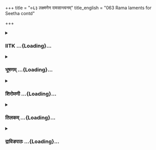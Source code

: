 +++
title = "०६३ लक्ष्मणेन रामसान्त्वनम्"
title_english = "063 Rama laments for Seetha contd"

+++
<div caption="श्रीराम-हरिसीताराममूर्ति-घनपाठिभ्यां वचनम्" class="audioEmbed" src="https://archive.org/download/Ramayana-recitation-Sriram-harisItArAmamUrti-Ghanapaati-v2/Kanda_3/Kanda_3_ARK-063-Lakshmanena_Rama_Samthvanam.mp3"></div>

<div class="js_include collapsed" newlevelforh1="3" title="IITK" unfilled url="/purANam/rAmAyaNam/audIchya-pAThaH/iitk/3_araNyakANDam/05-sItAnveShaNam/063_laxmaNena_rAmasAntvanam.md">
<details><summary><h3>IITK ...{Loading}...</h3></summary>

Rama recalls the events starting from exile-- describes Sita's beauty,
virtues and gentleness--drifts back to sorrow--Lakshmana tells Rama to
think of a way of finding Sita.



#### श्लोकः
##### मूलम्
स राजपुत्रः प्रियया विहीनः शोकेन मोहेन च पीड्यमानः।  
विषादयन्भ्रातरमार्तरूपो भूयो विषादं प्रविवेश तीव्रम्॥3.63.1॥

##### शब्दार्थः
प्रियया by the beloved, विहीनः separated, सः राजपुत्रः prince,Rama, शोकेन  out of  sorrow, मोहेन च delusion, पीड्यमानः being afflicted, आर्तरूपः in distressed state, भ्रातरम् brother, विषादयन्  worrying , भूयः again, तीव्रम् intense, विषादम् grief, प्रविवेश sunk.

##### आङ्ग्लानुवादः
Prince Rama, separated from his beloved, lost his senses out of sorrow. Seeing his brother in a distressed state, he sank again into intense grief.



#### श्लोकः
##### मूलम्
स लक्ष्मणं शोकवशाभिपन्नं शोके निमग्नो विपुले तु रामः।  
उवाच वाक्यं व्यसनानुरूपमुष्णं विनिश्श्वस्य रुदंत्सशोकम्॥3.63.2॥

##### शब्दार्थः
विपुले शोके in intense grief, निमग्नः plunged, सः that, रामः Rama, सशोकम् with sorrow, रुदन् crying, शोकवशाभिपन्नम्  who was caught in sorrow, लक्ष्मणम् Lakshmana, उष्णम् hot, विनिश्वस्य  sighing, व्यसनानुरूपम् in his grief, वाक्यम् these words, उवाच said.

##### आङ्ग्लानुवादः
Plunged in deep grief, Rama heaved hot sighs and said these words to griefstricken Lakshmanaweepingः



#### श्लोकः
##### मूलम्
न मद्विधो दुष्कृतकर्मकारी मन्ये द्वितीयोऽस्ति वसुन्धरायाम्।  
शोकेन शोको हि परम्पराया मा मेति भिन्दन्हृदयं मनश्च॥3.63.3॥

##### शब्दार्थः
वसुन्धरायाम् on earth, मद्विधः like me, दुष्कृतकर्मकारी who undertakes forbidden acts,  द्वितीयः second person, नास्ति not, मन्ये I think, शोकेन grief, शोकः grief, परम्परायाः continuously,  
हृदयम् heart, मनश्च mind also, भिन्दन् shattered, माम् my, एति हि is befalling.

##### आङ्ग्लानुवादः
I think there is none on earth like me who has performed such forbidden acts.  One grief after the other is successively piercing my heart and my mind.



#### श्लोकः
##### मूलम्
पूर्वं मया नूनमभीप्सितानि पापानि कर्माण्यसकृत्कृतानि।  
तत्रायमद्यापतितो विपाको दुःखेन दुःखं यदहं विशामि॥3.63.4॥

##### शब्दार्थः
मया by me, पूर्वम् in the past, नूनम् certainly, अभीप्सितानि  dear to me, पापानि कर्माणि sinful deeds, असकृत् often, कृतानि done, तत्र there, अद्य now, विपाकः consequence of that, आपतितः has descended, यत् since, अहम् I, दुःखेन by sorrow, दुःखम् sorrow, विशामि I am entering.

##### आङ्ग्लानुवादः
In the past I had certainly done some sinful deeds I often liked the consequences of which have descended on me now as I am experiencing one sorrow after another.



#### श्लोकः
##### मूलम्
राज्यप्रणाशस्स्वजनैर्वियोगः पितुर्विनाशो जननीवियोगः।  
सर्वाणि मे लक्ष्मण शोकवेगमापूरयन्ति प्रविचिन्तितानि॥3.63.5॥

##### शब्दार्थः
लक्ष्मण Lakshmana, राज्यप्रणाशः loss of kingdom, स्वजनैः kith and kin, वियोगः separation from, पितुः father, विनाशः death, जननीवियोगः separation from mother, सर्वाणि all, प्रविचिन्तितानि thinking over, मे I, शोकवेगम् fast increase sorrow, आपूरयन्ति greater measure.

##### आङ्ग्लानुवादः
O Lakshmana, loss of kingdom, separation from kith and kin, death of father, separation from mother--all these thoughts augment my sorrow faster and in greater measure.



#### श्लोकः
##### मूलम्
सर्वं तु दुःखं मम लक्ष्मणेदं शान्तं शरीरे वनमेत्य शून्यम्।  
सीतावियोगात्पुनरप्युदीर्णं काष्ठैरिवाग्निस्सहसा प्रदीप्तः॥3.63.6॥

##### शब्दार्थः
लक्ष्मण Lakshmana, इदम् this, सर्वम् all, दुःखम् sorrow, शून्यम् solitary, वनम् woods, एत्य on coming, शरीरे in the body, शान्तम्  calmness, सीतावियोगात् with the separation from Sita,  
काष्ठैः  logs of wood, सहसा along with, प्रदीप्तः blazing flame, अग्निः fire, पुनरपि again rises, उदीर्णम् came up.

##### आङ्ग्लानुवादः
O Lakshmana, all this sorrow calmed down when I came to this solitary forest. But with Sita's separation, it was rekindled just as fire blazes forth again with logs of wood.



#### श्लोकः
##### मूलम्
सा नूनमार्या मम राक्षसेन बलाद्दृता खं समुपेत्य भीरुः।  
अपस्वरं सस्वरविप्रलापा भयेन विक्रन्दितवत्यभीक्ष्णम्॥3.63.7॥

##### शब्दार्थः
मम my, भीरुः timid, सा आर्या that princess, राक्षसेन by the demon, बलात् forcibly, हृता is carried away, खम् into the sky, समुपेत्य  taken, सस्वरविप्रलापा cried aloud, भयेन in fear, अभीक्ष्णम् repeatedly, अपस्वरम् in a broken voice, आक्रन्दितवती wept bitterly, नूनम् surely.

##### आङ्ग्लानुवादः
The timid princess of mine forcibly carried away into the sky by a demon must have again and again cried aloud out of fear in a broken voice.



#### श्लोकः
##### मूलम्
तौ लोहितस्य प्रियदर्शनस्य सदोचितावुत्तमचन्दनस्य।  
वृत्तौ स्तनौ शोणितपङ्कदिग्धौ नूनं प्रियाया मम नाभिभातः॥3.63.8॥

##### शब्दार्थः
लोहितस्य of copper complexion, प्रियदर्शनस्य lovely to look at, उत्तमचन्दनस्य with the best of sandal paste, सदा always, उचितौ used, वृत्तौ two circular ones, मम प्रियायाः my beloved, तौ स्तनौ her breasts, नूनम् surely, शोणितपङ्कदिग्धौ drenched in blood and mud, नाभिभातः will not be pleasing.

##### आङ्ग्लानुवादः
Her captivating copper coloured skin, smeared with the best of red sandal paste would not be surely pleasing now, drenched in blood and mud.



#### श्लोकः
##### मूलम्
तच्छलक्ष्णसुव्यक्तमृदुप्रलापं तस्या मुखं कुञ्चितकेशभारम्।  
रक्षोवशं नूनमुपागताया न भ्राजते राहुमुखे यथेन्दुः॥3.63.9॥

##### शब्दार्थः
रक्षोवशम् demons' hold, उपागतायाः coming under, तस्याः her, श्लक्ष्णसुव्यक्त very clear words,  
मृदुप्रलापम् sweet and gentle, कुञ्चितकेशभारम् beautiful curly hair, तत् मुखम् her face, राहुमुखे Rahu's mouth, इन्दुः Moon, यथा like that, न भ्राजते not shine, नूनम् certainly.

##### आङ्ग्लानुवादः
Her face with her clear, sweet and gentle words and her curly hair falling will no more look bright coming under the grip of demons like the moon eclipsed by Rahu.



#### श्लोकः
##### मूलम्
तां हारपाशस्य सदोचिताया ग्रीवां प्रियाया मम सुव्रतायाः।  
रक्षांसि नूनं परिपीतवन्ति विभिद्य शून्ये रुधिराशनानि॥3.63.10॥

##### शब्दार्थः
सदा always, हारपाशस्य necklace, उचितायाः accustomed to, सुव्रतायाः of a lady of exemplary conduct, मम प्रियायाः of my beloved, तां ग्रीवाम् that neck, रुधिराशनानि blood thirsty beings, रक्षांसि by demons, शून्ये in desolate , विभिद्य breaking, नूनम् surely, परिपीतवन्ति drunk.

##### आङ्ग्लानुवादः
The bloodthirsty demons must have drunk the blood of my faithful beloved in a lonely place breaking her neck that used to wear beautiful necklaces.



#### श्लोकः
##### मूलम्
मया विहीना विजने वने या रक्षोभिराहृत्य विकृष्यमाणा।  
नूनं निनादं कुररीव दीना सा मुक्तवत्यायतकान्तनेत्रा॥3.63.11॥

##### शब्दार्थः
या that, विजने वने in the desolate forest, मया by me, विहीना separated, सा that, आयतकान्तनेत्रा beautiful largeeyed lady, रक्षोभिः by the demons, आहृत्य after abducting, विकृष्यमाणा dragging, दीना  helpless, कुररीव like a female osprey, नूनम् surely, निनादम् sound, मुक्तवती would have released.

##### आङ्ग्लानुवादः
The lovely, largeeyed lady separated from me in the desolate forest, abducted and dragged by demons must have cried at that time desperately like a female osprey.



#### श्लोकः
##### मूलम्
अस्मिन्मयासार्धमुदारशीला शिलातले पूर्वमुपोपविष्टा।  
कान्तस्मिता लक्ष्मण जातहासा त्वामाह सीता बहुवाक्यजातम्॥3.63.12॥

##### शब्दार्थः
लक्ष्मण Lakshmana, उदारशीला good natured, कान्तस्मिता lovely smile, सीता Sita, अस्मिन् on this, शिलातले on this rock, मयासार्धम् along with me, पूर्वम् earlier, उपोपविष्टा sitting here,  
जातहासा laughing away, त्वाम् seeing you, बहुवाक्यजातम् many words, आह spoke.

##### आङ्ग्लानुवादः
On this rock, O Lakshmana, my goodnatured lady with her lovely smile sat with me in the past and chatted with you.



#### श्लोकः
##### मूलम्
गोदावरीयं सरितां वरिष्ठा प्रिया प्रियाया मम नित्यकालम्।  
अप्यत्र गच्छेदिति चिन्तयामि नैकाकिनी याति हि सा कदाचित्॥3.63.13॥

##### शब्दार्थः
सरिताम् among rivers, वरिष्ठा foremost, इयं गोदावरी this Godavari, मम प्रियायाः of my beloved, नित्यकालम् at all times, प्रिया  dear, अत्र there, गच्छेदपि has she gone, इति thus, चिन्तयामि I think, सा that, एकाकिनी alone, कदाचित् any time, न याति हि will not go there.

##### आङ्ग्लानुवादः
Would she have gone to Godavari, the foremost of the rivers so dear at all times to my beloved ? But I think she has not gone there alone at any time.



#### श्लोकः
##### मूलम्
पद्मानना पद्मविशालनेत्रा पद्मानि वानेतुमभिप्रयाता।  
तदप्ययुक्तं न हि सा कदाचिन्मया विना गच्छति पङ्कजानि॥3.63.14॥

##### शब्दार्थः
पद्मानना a lady with a lotuslike face, पद्मविशालनेत्रा  lotus petal eyed, पद्मानि वा आनेतुम् or to fetch lotuses, अभिप्रयाता वा she would have gone, तदपि that also, अयुक्तम् not possible, सा she, कदाचित् at any time, मया विना without me, पङ्कजानि lotuses, न गच्छति हि will not go there.

##### आङ्ग्लानुवादः
The lady whose face was like the lotus, whose large eyes were like lotus petals could  have gone to fetch lotuses (but) that also is not possible as she has never gone there without me.



#### श्लोकः
##### मूलम्
कामं त्विदं पुष्पितवृक्षषण्डं नानाविधैः पक्षिगणैरुपेतम्।  
वनं प्रयाता नु तदप्ययुक्त मेकाकिनी सातिबिभेति भीरुः॥3.63.15॥

##### शब्दार्थः
कामम् surely, पुष्पितवृक्षषण्डम् this thicket of trees in bloom, नानाविधैः by many kinds, पक्षिगणैः flocks of birds, उपेतम् inhabited, इदम् this, वनम् forest, प्रयाता नु could she have gone?,  
तदपि that too, अयुक्तम् not possible, भीरुः she is timid, सा that Sita, एकाकिनी alone, अतिबिभेति is scared a lot.

##### आङ्ग्लानुवादः
Could she have gone to the forest where there are many kinds of trees in full bloom inhabited by a variety of birds? That is also not possible as she is timid and too scared to go there alone.



#### श्लोकः
##### मूलम्
आदित्य भो लोककृताकृतज्ञ लोकस्य सत्यानृतकर्मसाक्षिन्।  
मम प्रिया सा क्व गता हृता वा शंसस्व मे शोकवशस्य नित्यम्॥3.63.16॥

##### शब्दार्थः
लोककृताकृतज्ञ knower of what is going on and not going on, लोकस्य in the world, सत्यानृतकर्मसाक्षिन् a witness to all true and false deeds of the people, आदित्यः Sun, मम my, प्रिया dear, सा Sita, क्व where, गता gone, हृता वा or taken away, नित्यम् always, शोकवशस्य  a griefstricken, मे to me, शंसस्व tell.

##### आङ्ग्लानुवादः
O Sungod, you know all the happenings of the world. You are witness to all the deeds of the people, true and false. Tell me where my beloved Sita has gone or has been carried off. My grief never ceases.



#### श्लोकः
##### मूलम्
लोकेषु सर्वेषु च नास्ति किञ्चिद्यत्ते न नित्यं विदितं भवेत्तत्।  
शंसस्व वायो कुलशालिनीं तां हृता मृता वा पथि वर्तते वा॥3.63.17॥

##### शब्दार्थः
वायो O wind, सर्वेषु all over, लोकेषु in all worlds, यत् since, नित्यम् always, ते to you, विदितम् known, न भवेत् not be, तत् that, किञ्चित् a little, नास्ति is not, कुलशालिनीम् woman of the high birth, ताम् her, शंसस्व you may tell me, हृता taken away, मृता वा or dead, पथि on the way, वर्तते वा or where she is moving.

##### आङ्ग्लानुवादः
O Windgod, there is nothing that you know not in all the worlds. Do tell me if  that lady of a noble race has been abducted or dead or is on the way.



#### श्लोकः
##### मूलम्
इतीव तं शोकविधेयदेहं रामं विसंज्ञं विलपन्तमेवम्।  
उवाच सौमित्रिरदीनसत्त्वो न्याये स्थितः कालयुतं च वाक्यम्॥3.63.18॥

##### शब्दार्थः
इतीव like this, शोकविधेयदेहम् one whose body was gripped by grief, विसंज्ञम्  in a state of swoon, एवम् in that way, विलपन्तम् weeping, तं रामम् that Rama, अदीनसत्त्वः a man of fortitude, न्याये स्थितः rational, सौमित्रिः Lakshmana, कालयुतम् appropriate to time, वाक्यम् these words, उवाच spoke.

##### आङ्ग्लानुवादः
While Rama was thus in tears, in a state of sorrow and swoon, Lakshmana who was rational and courageous spoke to him words appropriate to the time ः



#### श्लोकः
##### मूलम्
शोकं विमुञ्चार्य धृतिं भजस्व सोत्साहता चास्तु विमार्गणेऽस्याः।  
उत्साहवन्तो हि नरा न लोके सीदन्ति कर्मस्वतिदुष्करेषु॥3.63.19॥

##### शब्दार्थः
आर्याः O noble one, शोकम् grief, विमुञ्च give up, धृतिम् take courage, भजस्व you may adopt, अस्याः of Sita,  विमार्गणे in searching, सोत्साहता enthusiasm, अस्तु  be cultivated, लोके in the world, उत्साहवन्तः enthusiastic people, नराः men, अतिदुष्करेषु in most difficult, कर्मसु in tasks also, न सीदन्ति हि not get despondent.

##### आङ्ग्लानुवादः
O noble prince, give up grief. Take courage. Show enthusiasm to search and find Sita. Enthusiastic people will not get despondent in carrying out the  most difficult tasks.



#### श्लोकः
##### मूलम्
इतीव सौमित्रिमुदग्रपौरुषं ब्रुवन्तमार्तो रघुवंशवर्धनः।  
न चिन्तयामास धृतिं विमुक्तवान्पुनश्च दुःखं महदभ्युपागमत्॥3.63.20॥

##### शब्दार्थः
आर्तः dejected , रघुवंशवर्धनः one who carries on the progeny of Raghu dynasty, इतीव in this manner, ब्रुवन्तम् saying, उदग्रपौरुषम् man of great prowess, सौमित्रिम् to Lakshmana, न चिन्तयामास not count, धृतिम् courage, विमुक्तवान् he gave up, पुनश्च again, महत् deep, दुःखम् sorrow, अभ्युपागमत् was overtaken.

##### आङ्ग्लानुवादः
Rama who carries on the (glorious) progeny of the Raghu dynasty, did not (however) consider seriously the words of Lakshmana, a man of great prowess. Forsaking his courage he was once again overtaken by deep sorrow.  

#### समाप्तिः
 श्रीमद्रामायणे वाल्मीकीय आदिकाव्ये अरण्यकाण्डे त्रिषष्टितमस्सर्गः॥  
Thus ends the sixtythird sarga of Aranyakanda of the holy Ramayana the first epic composed by sage Valmiki.

</details>
</div>
<div class="js_include collapsed" newlevelforh1="3" title="भूषणम्" unfilled url="/purANam/rAmAyaNam/audIchya-pAThaH/TIkA/bhUShaNa_iitk/3_araNyakANDam/05-sItAnveShaNam/063_laxmaNena_rAmasAntvanam.md">
<details><summary><h3>भूषणम् ...{Loading}...</h3></summary>



स राजपुत्रः प्रियया विहीनः कामेन शोकेन च पीड्यमानः ।  

विषादयन् भ्रातरमार्तरूपो भूयो विषादं प्रविवेष तीव्रम्  ॥  ३।६३।१  ॥   

अथ तापाख्यां मदनावस्थां दर्शयति त्रिषष्टितमे स राजपुत्र इत्यादि । कामेन
प्रियास्मरणजन्येन शोकेन प्रियाविरहजन्येन भ्रातरं भूयो विषादयन् आर्तरूपः
पीडितशरीरः । स रामः तीव्रं विषादं प्रविवेश । स्वशोकलक्ष्मणशोकाभ्याम्
अधिकतरं शोकं गत इत्यर्थः  ॥  ३।६३।१  ॥   

  

स लक्ष्मणं शोकवशाभिपन्नं शोके निमग्रो विपुले तु रामः ।  

उवाच वाक्यं व्यसनानुरूपमुष्णं विनिःश्वस्य रुदन् सशोकम्  ॥  ३।६३।२  ॥   

विपुले शोके निमग्नः लक्ष्मणशोकदर्शनजशोकेन विपिले शोके सीताशोके निमग्नः
व्यसनानुरूपं लोकवद्दुःखप्रसङ्गोचितम् उष्णं यथा तथा विनिःश्वस्य रुदन्
सशोकं वाक्यमुवाच  ॥  ३।६३।२  ॥   

  

न मद्विधो दुष्कृतकर्मकारी मन्ये द्वितीयो ऽस्ति वसुन्धरायाम् ।  

शोकेन शोको हि परम्पराया मामेति भिन्दन् हृदयं मनश्च  ॥  ३।६३।३  ॥   

द्वितीयो मद्विधो दुष्कृतकर्मकारी पापकर्मकारी वसुन्धरायां नास्तीति मन्ये
। शोकेनेति । न मद्विध इत्यादिनोक्तमनेनार्थेन स्पष्टीक्रियते । परम्परायाः
परम्परारूपेणागतः शोकेन शोकः शोकाच्छोकः हृदयं मनश्च भिन्दन् मामेति । मनो
ऽधिष्ठानं हृदयम्  ॥  ३।६३।३  ॥   

  

पूर्वं मया नूनमभीप्सितानि पापानि कर्माण्यसकृत्कृतानि ।  

तत्रायमद्यापतितो विपाको दुःखेन दुःखं यदहं विशामि  ॥  ३।६३।४  ॥   

एवं शोकपारम्पर्ये हेतुमुत्प्रेक्षते पूर्वमिति । पूर्वं पूर्वजन्मनि ।
प्रार्थितानि तत्र तेषु पापेषु विपाकः कार्यौन्मुख्यम् । आपतितः प्राप्तः
 ॥  ३।६३।४  ॥   

  

राज्यप्रणाशः स्वजनैर्वियोगः पितुर्विनाशो जननी वियोगः ।  

सर्वाणि मे लक्ष्मण शोकवेगमापूरयन्ति प्रविचिन्तितानि  ॥  ३।६३।५  ॥   

दुःखानि परिगणयति राज्येति । राज्यप्रणाशो राज्यभ्रंशः । स्वजनैः वन्धुभिः
। सर्वाणीति सामान्ये नपुंसकम् । शोकवेगं शोकराशिम् । प्रविचिन्तितानि
स्मृतानि  ॥  ३।६३।५  ॥   

  

सर्वं तु दुःखं मम लक्ष्मणेदं शान्तं शरीरे वनमेत्य शून्यम् ।  

सीतावियोगात् पुनरप्युदीर्णं काष्ठैरिवाग्निः सहसा प्रदीप्तः  ॥  ३।६३।६
 ॥   

शून्यं निर्जनं वनमेत्य स्थितस्य मम शरीरे शान्तं शरीरक्लेशेन
विस्मृतमित्यर्थः । उदीर्णम् उद्रिक्तं प्रदीप्तो ऽग्निः पुनः काष्ठैरिव  ॥ 
३।६३।६  ॥   

  

सा नूनमार्या मम राक्षसेन बलाद्धृता खं समुपेत्य भीरुः ।  

अपस्वरं सस्वरविप्रलापा भयेन विक्रन्दितवत्यभीक्ष्णम्  ॥  ३।६३।७  ॥   

मम सम्बन्धिनी आर्या सा राक्षसेन केनचिद्बलाद्धृता सती खमाकाशमुपेत्य
भीरुतया सस्वरविप्रलापा सती उच्चैर्ध्वनियुक्तविप्रलापा सती भयेन अपस्वरम्
अपगतनिजस्वरं यथा तथा । अभीक्ष्णमत्यर्थम् आक्रन्दितवती
उद्घोषितवतीत्युत्प्रेक्षा  ॥  ३।६३।७  ॥   

  

तौ लोहितस्य प्रियदर्शनस्य सदोचितावुत्तमचन्दनस्य ।  

वृत्तौ स्तनौ शोणितपङ्कदिग्धौ नूनं प्रियाया मम नाभिभातः  ॥  ३।६३।८  ॥   

लोहितस्य लोहिताख्यस्य उत्तमचन्दनस्य । "रक्तं तु चन्दनं विद्याल्लोहितं
हरिचन्दनम् ।" इति । यद्वा कुङ्कुमादिना रक्तस्य उत्तमचन्दनस्य सदा उचितौ
योग्यौ वृत्तौ वर्तुलौ मम प्रियायाः स्तनौ शोणितपङ्कदिग्धौ राक्षसेन
भक्षणाय विशसनादिति भावः । एवम्भूतौ सन्तौ नाभिभातः न प्रकाशेते ।
वर्तमानसामीप्ये वर्तमानवत्प्रयोगः । मम नाभिपात इति पाठान्तरे एवमपि मम
देहपातो न जायत इत्यर्थः  ॥  ३।६३।८  ॥   

  

तच्छ्लक्ष्णसुव्यक्तमृदुप्रलापं तस्या मुखं कुञ्चितकेशभारम् ।  

रक्षोवशं नूनमुपागताया न भ्राजते राहुमुखे यथेन्दुः  ॥  ३।६३।९  ॥   

तत् पूर्वमनुभूतम् । श्लक्ष्णो मधुरः सुव्यक्तः अर्थव्यक्तियुक्तः मृदुः
अपरुषः प्रलापो यस्य तत्  ॥  ३।६३।९  ॥   

  

तां हारपाशस्य सदोचिताया ग्रीवां प्रियाया मम सुव्रतायाः ।  

रक्षांसि नूनं परिपीतवन्ति विभिद्य शून्ये रुधिराशनानि  ॥  ३।६३।१०  ॥   

हारपाशस्य हारमालायाः सदोचितायाः सुव्रतायाः मदन्यं स्प्रष्टुमनिच्छन्त्याः
मम प्रियायाः ग्रीवां शून्ये एकान्ते विभिद्य रुधिररूपाणि अशनानि पानानि
परिपीतवन्ति नूनम्  ॥  ३।६३।१०  ॥   

  

मया विहीना विजने वने या रक्षोभिराहृत्य विकृष्यमाणा ।  

नूनं विनादं कुररीव दीना सा मुक्तवत्यायतकान्तनेत्रा  ॥  ३।६३।११  ॥   

या विजने वने मया विहीना सा कुररीव क्रौञ्चीव विनादं मुक्तवती ।
आयतकान्तनेत्रेत्यनेन तत्काले मदागमनमार्गव्यग्रतोक्ता  ॥  ३।६३।११  ॥   

  

अस्मिन् मया सार्धमुदारशीला शिलातले पूर्वमुपोपविष्टा ।  

कान्तस्मिता लक्ष्मण जातहासा त्वामाह सीता बहुवाक्यजातम्  ॥  ३।६३।१२  ॥   

पूर्वं गोदावर्यां सीतया सह सरसलीलाविहारो यस्मिन् कृतस्तस्मिन् प्रदेशे
गत्वा तददर्शनेन जातपूर्वस्मरणो लक्ष्मणं प्रत्याह अस्मिन्निति । अस्मिन्
एवं शून्यतया स्थिते प्रदेशे हि मया पूर्वं निधिर्लब्धः । मया सार्धं
प्रणयधारायामहं पण्डितमानी तादृशो ऽहमप्यप्रधानो ऽभवं तदीयविदग्धव्यवहारेषु
। उदारशीला पूर्वं नगरवासे श्वश्र्वादिसन्निधानेन सङ्कुचितविहारा स्थिता,
सीतया सार्धमिति ह्युक्तम् । साम्प्रतं तु एकान्तस्थलतया सरसभोगेषु
सर्वस्वदानं कृतवती । शिलातले पूर्वमुपोपविष्टा गोदावरीसलिले चिरं
सलिलविहारे प्रवृत्ते खिन्नो रामः प्रदेशान्तरे निस्तरणायोगात्
केनचिच्छिलातलमार्गेण निर्गन्तुमालोकितवान् । सीता तु "प्रेक्षितज्ञास्तु
कोसलाः" इति न्यायेन कान्तस्य प्रेक्षणातिशयमवगम्य तं पुनः क्लेशयितुं
तच्छिलातलं पूर्वमधिरूढा उपोपविष्टा । तत्र यं यं
कोणमवलम्ब्योत्थातुमिच्छति तत्तदाक्रम्य मुखे सलिलमभिषिञ्चिन्ती स्थिता,
वीप्सयैवमवगम्यते । कान्तस्मिता सहजमधुरहासवती । जातहासा स्वविजयकृतहर्षेण
सञ्जातहासा । त्वामाह इतः पूर्वं कुत्रापि पराजयाभावात् अधुना स्त्रीतो
ऽभिनव पराजयाद्रामो लज्जानम्रवदनो ऽभूत् । तं विहाय भ्रातरं बहुधा
प्रशंसन्तं लक्ष्मणं प्रत्युक्तवती । बहुवाक्यजातं युवां सङ्कल्पितं सर्वं
निर्वर्तितवन्तौ हि युवामतिबलपराक्रमशालिनौ पुरुषधौरेयौ वयमबलाजनाः युवां
मृगयायै शत्रुहत्यायै चाभियातारः वयं गृहादनिर्गच्छन्त्यः युवयोः
सङ्कल्पितं सर्वं कर्तुं शक्यं युष्मदग्रजो जितवान् हि इत्येवं बहुमुखं
वचनमवोचत्  ॥  ३।६३।१२  ॥   

  

गोदावरीयं सरितां वरिष्ठा प्रिया प्रियाया मम नित्यकालम् ।  

अप्यत्र गच्छेदिति चिन्तयामि नैकाकिनी यति हि सा कदाचित्  ॥  ३।६३।१३  ॥   

नित्यकालं सर्वकालम् । अत्र गोदावर्याम् चिन्तयामि तन्न युक्तमिति शेषः  ॥ 
३।६३।१३  ॥   

  

पद्मानना पद्मविशालनेत्रा पद्मानि वानेतुमभिप्रयाता ।  

तदप्ययुक्तं नहि सा कदाचिन्मया विना गच्छति पङ्कजानि  ॥  ३।६३।१४  ॥   

अभिप्रयाता गोदावरीमिति शेषः । पङ्कजानीत्यत्राप्यानेतुमित्यनुषज्यते  ॥ 
३।६३।१४  ॥   

  

कामं त्विदं पुष्पितवृक्षषण्डं नानाविधैः पक्षिगणैरुपेतम् ।  

वनं प्रयाता नु तदप्ययुक्तमेकाकिनी साति बिभेति भीरुः  ॥  ३।६३।१५  ॥   

अतिबिभेति । अत्यन्तं बिभेति  ॥  ३।६३।१५  ॥   

  

आदित्य भो लोककृताकृतज्ञ लोकस्य सत्यानृतकर्मसाक्षिन् ।  

मम प्रिया सा क्व गता हृता वा शंसस्व मे शोकवशस्य नित्यम्  ॥  ३।६३।१६  ॥   

भो इत्यादित्यस्य सम्बोधनम् । लोकस्य कृताकृते जानातीति तथा । सत्यानृतयोः
पुण्यपापयोः कर्मणः साक्षिन् । "कर्मसाक्षी जगच्चक्षुः" इत्युक्तेः । मम
प्रिया क्व गता अथवा हृता केनचिदपहृतेति शंसस्व शंस  ॥  ३।६३।१६  ॥   

  

लोकेषु सर्वेषु च नास्ति किञ्चिद्यत्ते न नित्यं विदितं भवेत्तत् ।  

शंसस्व वायो कुलशालिनीं तां हृता मृता वा पथि वर्तते वा  ॥  ३।६३।१७  ॥   

लोकेष्विति । ते नित्यं यन्न विदितं तत् सर्वेषु नास्ति तस्माच्छंसेति  ॥ 
३।६३।१७  ॥   

  

इतीव तं शोकविधेयदेहं रामं विसञ्ज्ञं विलपन्तमेवम् ।  

उवाच सौमित्रिरदीनसत्त्वो न्याये स्थितः कालयुतं च वाक्यम्  ॥  ३।६३।१८  ॥   

शोकविधेयः शोकपरवशः कालयुतं कालोचितम् । अदीनसत्त्वः अदीनधृतिः
एवमुवाचेत्यन्वयः  ॥  ३।६३।१८  ॥   

  

शोकं विमुञ्चार्य धृतिं भजस्व सोत्साहता चास्तु विमार्गणे ऽस्याः ।  

उत्साहवन्तो हि नरा न लोके सीदन्ति कर्मस्वतिदुष्करेषु  ॥  ३।६३।१९  ॥   

अस्याः सीतायाः । विमार्गणे अन्वेषणे  ॥  ३।६३।१९  ॥   

  

इतीव सौमित्रिमुदग्रपौरुषं ब्रुवन्तमार्तो रघुवंशवर्धनः ।  

न चिन्तयामास धृतिं विमुक्तवान् पुनश्च दुःखं महदभ्युपागमत्  ॥  ३।६३।२०
 ॥   

इत्यार्षे श्रीरामायणे वाल्मीकीये आदिकाव्ये श्रीमदारण्यकाण्डे
त्रिषष्टितमः सर्गः  ॥  ६३  ॥   

उदग्रपौरुषं श्रेष्ठपराक्रमम् । इतीव ब्रुवन्तं सौमित्रिं न चिन्तयामास
तद्वचनं नादृतवानित्यर्थः । धृतिं च मुक्तवान्  ॥  ३।६३।२०  ॥   

इति श्रीगोविन्दराजविरचिते श्रीरामायणभूषणे रत्नमेखलाख्याने
आरण्यकाण्डव्याख्याने त्रिषष्टितमः सर्गः  ॥  ६३  ॥   



</details>
</div>
<div class="js_include collapsed" newlevelforh1="3" title="शिरोमणी" unfilled url="/purANam/rAmAyaNam/audIchya-pAThaH/TIkA/shiromaNI_iitk/3_araNyakANDam/05-sItAnveShaNam/063_laxmaNena_rAmasAntvanam.md">
<details><summary><h3>शिरोमणी ...{Loading}...</h3></summary>



रामविलापमेवाह--स इत्यादिभिः । प्रियया विहीनः अत एव शोकेन मोहेन
शोकजनितकर्तव्यविषयकाविवेकेन पीड्यमानः अत एव आर्तरूपः राजपुत्रः स रामः
भ्रातरं विषादयन् सन् भूयो ऽधिकं तीव्रं विषादं प्रविवेश  ॥  ३।६३।१  ॥   

  

विषादप्रवेशानन्तरकालिकं वृत्तमाह--स इति । विपुले शोके निमग्नः स रामः
व्यसनानुरूपं दुःखितजनयोग्यं वाक्यम् उष्णं विनिःश्वस्य सशोकं रुदन् सन्
शोकवशाभिपन्नं शोकवशेन खिन्नं लक्ष्मणमुवाच  ॥  ३।६३।२  ॥   

  

तद्वचनाकारमाह--नेत्यादिभिः । मद्विधः दुष्कृतकर्मकारी दुष्कृतम्
अन्यैरनाचरितं कर्म करोति तच्छीलः द्वितीनपयः वसुंधरायां नास्ति इत्यहं
मन्ये अत एव हृत्सुखापहारको ऽयं शोकानुशोकः शोकोत्तरं प्रवृत्तः शोकः
परंपरायाः परंपरया मनो भिन्दन् सन्नेव मामेति  ॥  ३।६३।३  ॥   

  

स्वदुष्कृतकर्मकारित्वमेव प्रकटयन्नाह--पूर्वमिति । असकृत् वारंवारं कृतानि
राक्षसैराचरितानि पापानि कर्माणि पूर्वं स्वाप्राकट्यसमये तत्र साकेते
विद्यमानेन मया यत् यस्मात् अभीप्सितानि मदिच्छाविषयीभूतानि तस्मात् अयं
विपाकः इच्छामात्रजनितफलम् अद्यापतितः अत एव दुःखेन दुःखम् अहं विशामि एतेन
यदि मदिच्छा न स्यात्तर्हि राक्षसानां
ब्रह्मादिप्रेरितदुष्कृतकर्मप्रवृत्तिर्न स्यादिति सूचितं तेन
सकलजनकर्तृत्वादीनां खायत्तत्वं ध्वनितम् । तथाच श्रुतिः-- "कर्तृत्वं
करणत्वं च स्वभावश्चेतना धृतिः । यत्प्रसादादिमे सन्ति न सन्ति यदुपेक्षया"
इति  ॥  ३।६३।४  ॥   

  

विपाकस्वरूपं बोधयन्नाह--राज्येति । हे लक्ष्मण प्रविचिन्तितानि मे सर्वाणि
राज्यप्रणाशादीनि मे शोकवेगम् आपूरयन्ति  ॥  ३।६३।५  ॥   

  

सर्वमिति । सर्वं राज्यप्रणाशादिजनितम् इदं दुःखं शून्यं बहुजनरहितं
वनमेत्य शरीरे अन्तःकरणे शान्तं सीतानिरन्तरसंबन्धजनितातिप्रमोदेन
निवृत्तमित्यर्थः सीतावियोगात्तु काष्ठैः उपदीप्तो वह्निरिव सहसा
पुनरभ्युदीर्णं समुत्थितम्  ॥  ३।६३।६  ॥   

  

सीताविषये स्वकृतनिश्चयमाह--सेति । आर्या सर्वनारीश्रेष्ठा राक्षसेन
खमाकाशमुपेत्य अभ्याहृता अत एव सुस्वरविप्रलापा सुस्वरः शोभनस्वरविशिष्टः
विप्रलापो यस्याः सा भीरुः मम सीता अभीक्ष्णं भयेन मद्वियोगजनितभीत्या
विक्रन्दितवती नूनं मया निश्चितमेतत्  ॥  ३।६३।७  ॥   

  

ताविति । लोहितस्य कुङ्कुमादिना मनोहररागविशिष्टस्य अत एव प्रियदर्शनस्य
उत्तमचन्दनस्य सदोचितौ नित्यं संलग्नौ अत एव शोणितपङ्कदिग्धौ
शोणितपङ्कसंलिप्तसदृशौ वृत्तौ तौ प्रियायाः स्तनौ मम नाभिभातः मां न
प्रकाशयेते महदनुचितमेतदिति तात्पर्यम् । ऽनाभिपातःऽ इति पाठे
वियोगदुःखान्न रक्षत इत्यर्थः । शोणितपङ्कदिग्धशब्दः
आचारक्विबन्तप्रकृतिककर्तृक्विबन्तः  ॥  ३।६३।८  ॥   

  

तदिति । श्लक्ष्णः मनोहरः सुव्यक्तः संस्फुटः मृदुः ऋजुवर्णविशिष्टः
प्रलापो यस्मात् तत् कुञ्चितानां केशानां भारो यस्मिंस्तत्
रक्षोवशमुपागतायाः प्राप्तायाः तस्याः सीतायाः तन्मुखं राहुमुखे इन्दुरिव न
भ्राजते  ॥  ३।६३।९  ॥   

  

तामिति । हारपाशस्य हाररूपमालायाः सदोचितां तां सदोचितः अन्तःप्रान्तभागो
यस्यास्तां सुव्रतायाः मम प्रियायाः तां सर्वविलक्षणां ग्रीवां रुधिराशनानि
रक्षांसि भित्त्वा रुधिरं पिबन्ति नूनं काक्वा नेत्यर्थः  ॥  ३।६३।१०  ॥   

  

मयेति । आयतकान्तनेत्रा आयते विस्तृते कान्ताय पत्यन्वेषणाय नेत्रे यस्याः
सा मया विहीना अत एव रक्षोभिरावृत्य विकृष्यमाणा या सीता सा दीना सती
कुररीव निनादं मुक्तवती कृतवती नूनं निश्चितमेतत्  ॥  ३।६३।११  ॥   

  

पूर्वं कस्यांचित् शिलायां स्थित्वा सीतया सह परिहासादिकं जातं
तामवलोक्याह--अस्मिन्निति । कान्तमतिरमणीयं स्मितं यस्याः सा उदारशीला
पूर्वमस्मिन् शिलातले मया सार्धमुपोपविष्टा, जातहासा जातो हासः परिहासो यया
सा सीता बहुवाक्यजातं परिहासमात्रविषयकत्वहेतुककुत्सितवाक्यसमूहं त्वामाह
 ॥  ३।६३।१२  ॥   

  

गोदावरीति । सरितां वरिष्ठा इयं गोदावरी मम प्रियायाः नित्यकालं सर्वसमयं
प्रिया अतः अत्र गच्छेदिति चिन्तयामि संभावयामि । संभावनाया असंभवे
हेतुः--सा सीता एकाकिनी अस्मादादिसाहाय्यरहिता सती कदाचित् न याति एतेन
क्वचिन्निलीना स्यादिति रामसंभावना ध्वनिता  ॥  ३।६३।१३  ॥   

  

पद्मेति । पद्मानि एवानेतुमभिप्रयाता अपि इति यत् संभावनं तदप्ययुक्तम् ।
तत्र हेतुः-- मया विना सा पङ्कजानि कदाचिन्न गच्छति  ॥  ३।६३।१४  ॥   

  

काममिति । पुष्पिता वृक्षखण्डा यस्मिन् तत् इदं वनं प्रयाता ।
तत्प्रयातमप्ययुक्तम् एकाकिनी अतिबिभेति  ॥  ३।६३।१५  ॥   

  

सूर्यं संबोध्य पृच्छति--आदित्येति । लोककृताकृतज्ञ कृताकृतयोर्ज्ञातः अत
एव सत्यानृतकर्मसाक्षिन् भो आदित्य मम प्रिया सीता क्व क्वचित् गता
निलीनेत्यर्थः, हृता वा शोकहतस्य मे सर्वं शंसस्व शंस  ॥  ३।६३।१६  ॥   

  

लोकेष्विति । हे वायो यत् ते तव नित्यं विदितं ज्ञातं न भवेत् तत् किंचित्
सर्वेषु लोकेषु नास्ति सर्वं त्वया ज्ञातमित्यर्थः । अतः मृता
लोकान्तरगमनकर्त्रीत्वेन मृतासदृशी वा हृता सती पथि वर्तते वा इति
कुलपालनीं तां सीतां शंसस्व  ॥  ३।६३।१७  ॥   

  

इतीवेति । इतीव अतीव शोकविधेयदेहं शोकव्याप्तशरीरम् अत एव विसंज्ञं
विशेषज्ञानरहितमत एव विलपन्तं रामम् अदीनसत्त्वः धैर्यावलम्बेन
दीनसत्त्वाभाववान् अत एव न्याय्ये स्थितः सौमित्रिः कालयुतं समयोचितं
वाक्यमुवाच  ॥  ३।६३।१८  ॥   

  

तद्वचनाकारमाह--शोकमिति । शोकं विसृज्य त्यक्त्वा धृतिं धैर्यं भजस्व अत एव
अस्याः सीताया विमार्गणे सोत्साहता उत्साहवैशिष्ट्यं चास्तु हि यतः
उत्साहवन्तो नराः अतिदुष्करेष्वपि कर्मसु न सीदन्ति  ॥  ३।६३।१९  ॥   

  

इतीवेति । इतीव अत्यन्तं ब्रुवन्तम् उदग्रपौरुषम् आर्तं सौमित्रिं न
चिन्तयामास एतदुक्तिः शोभनेति न स्वीचकारेत्यर्थः । अत एव धृतिं धैर्यं
पुनर्विमुक्तवान् अत एव महत् दुःखं पुनरुपागमत्  ॥  ३।६३।२०  ॥   

  

इति श्रीमद्वाल्मीकीयरामायणव्याख्याने रामायणशिरोमणावारण्यकाण्डे
त्रिषष्टितमः सर्गः  ॥  ३।६३  ॥   

  



</details>
</div>
<div class="js_include collapsed" newlevelforh1="3" title="तिलकम्" unfilled url="/purANam/rAmAyaNam/audIchya-pAThaH/TIkA/tilaka_iitk/3_araNyakANDam/05-sItAnveShaNam/063_laxmaNena_rAmasAntvanam.md">
<details><summary><h3>तिलकम् ...{Loading}...</h3></summary>



शोक इष्टवियोगजो वृत्तिविशेषः, तज्जन्यं चित्तवैकल्यं मोहः  ॥  ३।६३।१  ॥   

  

शोकवशेनाभिपन्नं पीडितम् । ऽविपुले ऽति रामःऽ इति पाठे ऽतिशयिते शोके
इत्यर्थः । व्यसनानुरूपं लोकस्य दुःखप्रसङ्गे उचितम्  ॥  ३।६३।२  ॥   

  

शोकमनुप्रवृत्तः शोकः शोकानुशोकः सः परम्परायाः तृतीयार्थे षष्ठी ।
परम्परया ऽविच्छेदेन हि यतो मां हृदयं तदधिष्ठानमात्मानं मनश्च भिन्दन्नेति
प्राप्नोति  ॥  ३।६३।३  ॥   

  

उक्तमेव विस्तरेणाह--पूर्वमिति । अभीप्सितानि चिकीर्षाविषयत्वं प्राप्तानि
। तत्र तेषां मध्ये केषांचिद्विपाकः फलपरिपाको ऽयमद्यापतितः प्राप्तः ।
दुःखेन दुःखम् दुःखपरम्परामित्यर्थः  ॥  ३।६३।४  ॥   

  

तामेवाहराज्येति । एतानि प्रविचिन्तितानि शोकवेगमिदानींतनमापूरयन्ति  ॥ 
३।६३।५  ॥   

  

वनमेत्य प्राप्य शरीरे क्लेशमनुभूयापि सीतासंनिधानात्सर्वं शान्तम् । अद्य
सीतावियोगात्पुनरुदीर्णं वृद्धिं प्राप्तम् । प्रियावियोग एव दुःसह इति
भावः  ॥  ३।६३।६  ॥   

  

सा राक्षसेन नूनमभ्याहृता । तदा खमाकाशं समुपेत्य प्राप्यास्वरं विस्वरं
विकन्दितवत्यपि संभाव्यत एवमित्यन्वयः  ॥  ३।६३।७  ॥   

  

लोहितस्य चन्दनस्य हरिचन्दनस्य । ऽलोहितं हरिचन्दम्ऽ इति कोशात् ।
शोणितपङ्कदिग्धौ भक्षणाय राक्षसैर्विशसनादिति भावः । मम नाभिपातः, एवमपि मम
शरीरस्याभिपातो न जायत इत्यर्थः  ॥  ३।६३।८,९  ॥   

  

हारपाशो हाररूपा माला तस्या उचितान्तामुचितो ऽन्तः प्रान्तभागो यस्यास्ताम्
। तां कम्बुतुल्यां ग्रीवामित्यर्थः । ऽपरिपीतवन्तिऽ इति पाठे रुधिरमिति
शेषः । भविष्यन्ति जातानीति वा । शून्ये विजने  ॥  ३।६३।१०,११  ॥   

  

उपोपविष्टा समीपावस्थिता । निःशब्दं स्मितम् ईपत्सशब्दो हासः  ॥  ३।६३।१२
 ॥   

  

मम प्रियाया नित्यकालं प्रियेत्यन्वयः । अत्र गोदावर्यामियं चिन्ता
असंगतेत्याहनैकाकिनीति  ॥  ३।६३।१३  ॥   

  

एवमग्रे ऽपि गच्छति पङ्कजानि आनेतुमिति शेषः  ॥  ३।६३।१४  ॥   

  

अतिबिभेत्यत्यन्तं भीता भवति  ॥  ३।६३।१५  ॥   

  

लोककृताकृतज्ञेत्यादिना तादृशसूक्ष्मज्ञानवतस्तज्ज्ञानं सर्वथा ऽस्तीति
भावः  ॥  ३।६३।१६  ॥   

  

यत्ते नित्यं विदितं न भवेत्तद्वस्तु सर्वेषु लोकेषु नैवास्ति । अतः सापि
तव विदितैवेति तां शंसस्वेत्यन्वयः । कुलपालिनीमित्यनेन तस्या
महत्त्वात्तज्ज्ञानं मम नेति वक्तुमशक्यमिति सूचितम्  ॥  ३।६३।१७  ॥   

  

इतीवातीवशब्दौ पर्यायौ । शोकविधेयदेहं तमिव । कालयुतं कालोचितम्  ॥ 
३।६३।१८,१९  ॥   

  

न चिन्तयामास लक्ष्मणोक्तं युक्तिमिति न विचारयामास, किं तु धैर्यं
त्यक्तवानेव । अत एव पुनर्दुःखं प्रापत्  ॥  ३।६३।२०  ॥   

  

इति श्रारामाभिरामे श्रीरामीये रामायणतिलके वाल्मीकीय आदिकाव्ये
ऽरण्यकाण्डे त्रिषष्टितमः सर्गः  ॥  ३।६३  ॥   

  



</details>
</div>
<div class="js_include collapsed" newlevelforh1="3" title="द्राविडपाठः" unfilled url="/purANam/rAmAyaNam/drAviDapAThaH/3_araNyakANDam/05-sItAnveShaNam/063_laxmaNena_rAmasAntvanam.md">
<details><summary><h3>द्राविडपाठः ...{Loading}...</h3></summary>


स राजपुत्रः प्रियया विहीनः कामेन शोकेन च पीड्यमानः।  
विषादयन् भ्रातरमार्तरूपो भूयो विषादं प्रविवेष तीव्रम् ॥ 3.63.1 ॥   
स लक्ष्मणं शोकवशाभिपन्नं शोके निमग्रो विपुले तु रामः।  
उवाच वाक्यं व्यसनानुरूपमुष्णं विनिःश्वस्य रुदन् सशोकम् ॥ 3.63.2 ॥   
न मद्विधो दुष्कृतकर्मकारी मन्ये द्वितीयोऽस्ति वसुन्धरायाम्।  
शोकेन शोको हि परम्पराया मामेति भिन्दन् हृदयं मनश्च ॥ 3.63.3 ॥   
पूर्वं मया नूनमभीप्सितानि पापानि कर्माण्यसकृत्कृतानि।  
तत्रायमद्यापतितो विपाको दुःखेन दुःखं यदहं विशामि ॥ 3.63.4 ॥   
राज्यप्रणाशः स्वजनैर्वियोगः पितुर्विनाशो जननी वियोगः।  
सर्वाणि मे लक्ष्मण शोकवेगमापूरयन्ति प्रविचिन्तितानि ॥ 3.63.5 ॥   
सर्वं तु दुःखं मम लक्ष्मणेदं शान्तं शरीरे वनमेत्य शून्यम्।  
सीतावियोगात् पुनरप्युदीर्णं काष्ठैरिवाग्निः सहसा प्रदीप्तः ॥ 3.63.6 ॥   
सा नूनमार्या मम राक्षसेन बलाद्धृता खं समुपेत्य भीरुः।  
अपस्वरं सस्वरविप्रलापा भयेन विक्रन्दितवत्यभीक्ष्णम् ॥ 3.63.7 ॥   
तौ लोहितस्य प्रियदर्शनस्य सदोचितावुत्तमचन्दनस्य।  
वृत्तौ स्तनौ शोणितपङ्कदिग्धौ नूनं प्रियाया मम नाभिभातः ॥ 3.63.8 ॥   
तच्छ्लक्ष्णसुव्यक्तमृदुप्रलापं तस्या मुखं कुञ्चितकेशभारम्।  
रक्षोवशं नूनमुपागताया न भ्राजते राहुमुखे यथेन्दुः ॥ 3.63.9 ॥   
तां हारपाशस्य सदोचिताया ग्रीवां प्रियाया मम सुव्रतायाः।  
रक्षांसि नूनं परिपीतवन्ति विभिद्य शून्ये रुधिराशनानि ॥ 3.63.10 ॥   
मया विहीना विजने वने या रक्षोभिराहृत्य विकृष्यमाणा।  
नूनं विनादं कुररीव दीना सा मुक्तवत्यायतकान्तनेत्रा ॥ 3.63.11 ॥   
अस्मिन् मया सार्धमुदारशीला शिलातले पूर्वमुपोपविष्टा।  
कान्तस्मिता लक्ष्मण जातहासा त्वामाह सीता बहुवाक्यजातम् ॥ 3.63.12 ॥   
गोदावरीयं सरितां वरिष्ठा प्रिया प्रियाया मम नित्यकालम्।  
अप्यत्र गच्छेदिति चिन्तयामि नैकाकिनी यति हि सा कदाचित् ॥ 3.63.13 ॥   
पद्मानना पद्मविशालनेत्रा पद्मानि वानेतुमभिप्रयाता।  
तदप्ययुक्तं नहि सा कदाचिन्मया विना गच्छति पङ्कजानि ॥ 3.63.14 ॥   
कामं त्विदं पुष्पितवृक्षषण्डं नानाविधैः पक्षिगणैरुपेतम्।  
वनं प्रयाता नु तदप्ययुक्तमेकाकिनी साति बिभेति भीरुः ॥ 3.63.15 ॥   
आदित्य भो लोककृताकृतज्ञ लोकस्य सत्यानृतकर्मसाक्षिन्।  
मम प्रिया सा क्व गता हृता वा शंसस्व मे शोकवशस्य नित्यम् ॥ 3.63.16 ॥   
लोकेषु सर्वेषु च नास्ति किञ्चिद्यत्ते न नित्यं विदितं भवेत्तत्।  
शंसस्व वायो कुलशालिनीं तां हृता मृता वा पथि वर्तते वा ॥ 3.63.17 ॥   
इतीव तं शोकविधेयदेहं रामं विसञ्ज्ञं विलपन्तमेवम्।  
उवाच सौमित्रिरदीनसत्त्वो न्याये स्थितः कालयुतं च वाक्यम् ॥ 3.63.18 ॥   
शोकं विमुञ्चार्य धृतिं भजस्व सोत्साहता चास्तु विमार्गणेऽस्याः।  
उत्साहवन्तो हि नरा न लोके सीदन्ति कर्मस्वतिदुष्करेषु ॥ 3.63.19 ॥   
इतीव सौमित्रिमुदग्रपौरुषं ब्रुवन्तमार्तो रघुवंशवर्धनः।  
न चिन्तयामास धृतिं विमुक्तवान् पुनश्च दुःखं महदभ्युपागमत् ॥ 3.63.20 ॥   

</details>
</div>
